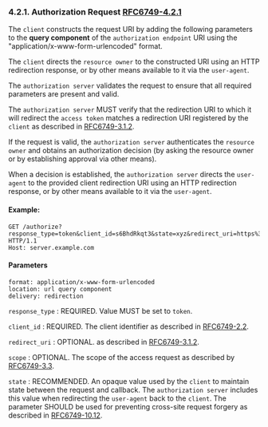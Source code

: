 ### 4.2.1. Authorization Request [RFC6749-4.2.1]

The `client` constructs the request URI by adding the following
parameters to the **query component** of the `authorization endpoint` URI
using the "application/x-www-form-urlencoded" format.

The `client` directs the `resource owner` to the constructed URI using an
HTTP redirection response, or by other means available to it via the
`user-agent`.

The `authorization server` validates the request to ensure that all
required parameters are present and valid.

The `authorization server` MUST verify that the redirection URI to which it will
redirect the `access token` matches a redirection URI registered by the `client`
as described in [RFC6749-3.1.2].

If the request is valid, the `authorization server` authenticates the
`resource owner` and obtains an authorization decision (by asking the
resource owner or by establishing approval via other means).

When a decision is established, the `authorization server` directs the
`user-agent` to the provided client redirection URI using an HTTP
redirection response, or by other means available to it via the
`user-agent`.

#### Example:

```http response
GET /authorize?response_type=token&client_id=s6BhdRkqt3&state=xyz&redirect_uri=https%3A%2F%2Fclient%2Eexample%2Ecom%2Fcb HTTP/1.1
Host: server.example.com
```

#### Parameters

```
format: application/x-www-form-urlencoded
location: url query component
delivery: redirection

```

`response_type`
: REQUIRED. Value MUST be set to `token`.

`client_id`
: REQUIRED. The client identifier as described in [RFC6749-2.2].

`redirect_uri`
: OPTIONAL. as described in [RFC6749-3.1.2].

`scope`
: OPTIONAL. The scope of the access request as described by [RFC6749-3.3].

`state`
: RECOMMENDED. An opaque value used by the `client` to maintain
state between the request and callback. The `authorization
server` includes this value when redirecting the `user-agent` back
to the `client`. The parameter SHOULD be used for preventing
cross-site request forgery as described in [RFC6749-10.12].

[RFC6749-2.2]: https://datatracker.ietf.org/doc/html/rfc6749#section-2.2

[RFC6749-3.1.2]: https://datatracker.ietf.org/doc/html/rfc6749#section-3.1.2

[RFC6749-3.3]: https://datatracker.ietf.org/doc/html/rfc6749#section-3.3

[RFC6749-4.2.1]: https://datatracker.ietf.org/doc/html/rfc6749#section-4.2.1

[RFC6749-10.12]: https://datatracker.ietf.org/doc/html/rfc6749#section-10.12
